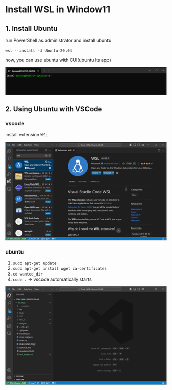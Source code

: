 # Install WSL in Window11

## 1. Install Ubuntu
run PowerShell as administrator and install ubuntu

```shell
wsl --install -d Ubuntu-20.04
```

now, you can use ubuntu with CUI(ubuntu lts app)

![](../asset/linux/ubuntu-cui.png)

## 2. Using Ubuntu with VSCode
### vscode
install extension ```WSL```

![](../asset/linux/vscode-wsl.png)

### ubuntu
1. ```sudo apt-get update```
2. ```sudo apt-get install wget ca-certificates```
3. ```cd wanted_dir```
4. ```code .``` &rarr; vscode automatically starts 

![](../asset/linux/vscode-ubuntu.png)
